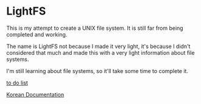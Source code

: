 # LightFS
This is my attempt to create a UNIX file system. It is still far from being completed and working.

The name is LightFS not because I made it very light, it's because I didn't considered that much and made this with a very light information about file systems.

I'm still learning about file systems, so it'll take some time to complete it.

[to do list](todo.md)

[Korean Documentation](https://erikkim27.notion.site/LightFS-0971ce0a06a648a8b92a4cdf36e7749d)
